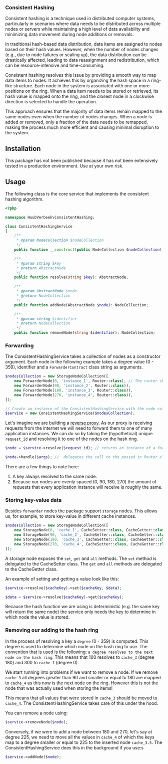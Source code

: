 ### **Consistent Hashing**

Consistent hashing is a technique used in distributed computer systems, particularly in scenarios where data needs to be distributed across multiple nodes or servers while maintaining a high level of data availability and minimizing data movement during node additions or removals.

In traditional hash-based data distribution, data items are assigned to nodes based on their hash values. However, when the number of nodes changes (e.g., due to node failures or scaling up), the data distribution can be drastically affected, leading to data reassignment and redistribution, which can be resource-intensive and time-consuming.

Consistent hashing resolves this issue by providing a smooth way to map data items to nodes. It achieves this by organizing the hash space in a ring-like structure. Each node in the system is associated with one or more positions on the ring. When a data item needs to be stored or retrieved, its hash value is mapped onto the ring, and the closest node in a clockwise direction is selected to handle the operation.

This approach ensures that the majority of data items remain mapped to the same nodes even when the number of nodes changes. When a node is added or removed, only a fraction of the data needs to be remapped, making the process much more efficient and causing minimal disruption to the system.

## **Installation**

This package has not been published because it has not been extensively tested in a production environment. Use at your own risk.

## **Usage**

The following class is the core service that implements the consistent hashing algorithm.

```php
<?php

namespace HuubVerbeek\ConsistentHashing;

class ConsistentHashingService
{
    /**
     * @param NodeCollection $nodeCollection
     */
    public function __construct(public NodeCollection $nodeCollection);

    /**
     * @param string $key
     * @return AbstractNode
     */
    public function resolve(string $key): AbstractNode;

    /**
     * @param AbstractNode $node
     * @return NodeCollection
     */
    public function addNode(AbstractNode $node): NodeCollection;

    /**
     * @param string $identifier
     * @return NodeCollection
     */
    public function removeNode(string $identifier): NodeCollection;
```

### Forwarding

The ConsistentHashingService takes a collection of nodes as a constructor argument. Each node in the following example takes a degree value (0 - 359), identifier and a `ForwarderContract` class string as arguments.

```php
$nodesCollection = new StorageNodeCollection([
    new ForwarderNode(0, 'instance_1', Router::class), // The router should implement the ForwarderContract that defines a `handle` method.
    new ForwarderNode(90, 'instance_2', Router::class)),
    new ForwarderNode(180, 'instance_3', Router::class)),
    new ForwarderNode(270, 'instance_4', Router::class)),
]);

// Create an instance of the ConsistentHashingService with the node collection
$service = new ConsistentHashingService($nodesCollection);
```
Let's imagine we are building a [reverse proxy](https://www.cloudflare.com/learning/cdn/glossary/reverse-proxy/). As our proxy is receiving requests from the internet we will need to forward them to one of many application instances. 
We can do so by taking the (hypothetical) unique `request_id` and resolving it to one of the nodes on the hash ring. 

```php
$node = $service->resolve($request_id); // returns an instance of a forwarder node.

$node->handle($args); //  delegates the call to the passed in Router class therefore allowing the user to define custom routing behavior.
```

There are a few things to note here:

1. A key always resolved to the same node.
2. Because our nodes are evenly spaced (0, 90, 180, 270) the amount of requests that every application instance will receive is roughly the same.

### Storing key-value data

Besides `forwarder` nodes the package support `storage` nodes. This allows us, for example, to store key-value in different cache instances.

```php
$nodesCollection = new StorageNodeCollection([
    new StorageNode(0, 'cache_1', CacheSetter::class, CacheGetter::class), // The setter and getter should respectively implement the Setter- and Getter contracts.
    new StorageNode(90, 'cache_2', CacheSetter::class, CacheGetter::class)),
    new StorageNode(180, 'cache_3', CacheSetter::class, CacheGetter::class)),
    new StorageNode(270, 'cache_4', CacheSetter::class, CacheGetter::class)),
]);
```
A storage node exposes the `set`, `get` and `all` methods. The `set` method is delegated to the CacheSetter class. The `get` and `all` methods are delegated to the CacheGetter class.

An example of setting and getting a value look like this:

```php
$service->resolve($cacheKey)->set($cacheKey, $data);

$data = $service->resolve($cacheKey)->get($cacheKey);
```

Because the hash function we are using is deterministic (e.g. the same key will return the same node) the service only needs the key to determine in which node the value is stored. 

### Removing our adding to the hash ring

In the process of resolving a key a `degree` (0 - 359) is computed. This degree is used to determine which node on the hash ring to use. The convention that is used is the following: 
`a degree resolves to the next node on the hash ring`. This means that 100 resolves to `cache_3` (degree 180) and 300 to `cache_1` (degree 0). 

We start running into problems if we want to remove a node. If we remove `cache_3` all degrees greater than 90 and smaller or equal to 180 are mapped to `cache_4` as this now is the next node on the ring. 
However this is not the node that was actually used when storing the items! 

This means that all values that were stored in `cache_3` should be moved to `cache_4`. The ConsistentHashingService takes care of this under the hood.

You can remove a node using:

```php
$service->removeNode($node);
```

Conversely, if we were to add a node between 180 and 270, let's say at degree 225, we need to move all the values in `cache_4` of which the keys map to a degree smaller or equal to 225 to the inserted node `cache_3.5`. The ConsistentHashingService does this in the background
if you use:s

```php
$service->addNode($node);
```



